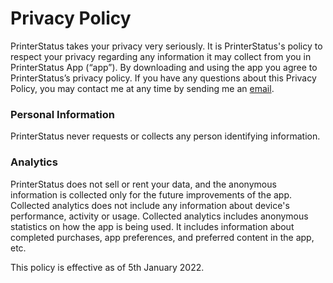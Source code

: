 # Privacy Policy

PrinterStatus takes your privacy very seriously. It is PrinterStatus's policy to respect your privacy regarding any information it may collect from you in PrinterStatus App (“app”).
By downloading and using the app you agree to PrinterStatus’s privacy policy.
If you have any questions about this Privacy Policy, you may contact me at any time by sending me an [email](mailto:islam.sharabash@gmail.com).

### Personal Information

PrinterStatus never requests or collects any person identifying information.

### Analytics

PrinterStatus does not sell or rent your data, and the anonymous information is collected only for the future improvements of the app. Collected analytics does not include any information about device's performance, activity or usage. Collected analytics includes anonymous statistics on how the app is being used. It includes information about completed purchases, app preferences, and preferred content in the app, etc.

This policy is effective as of 5th January 2022.
